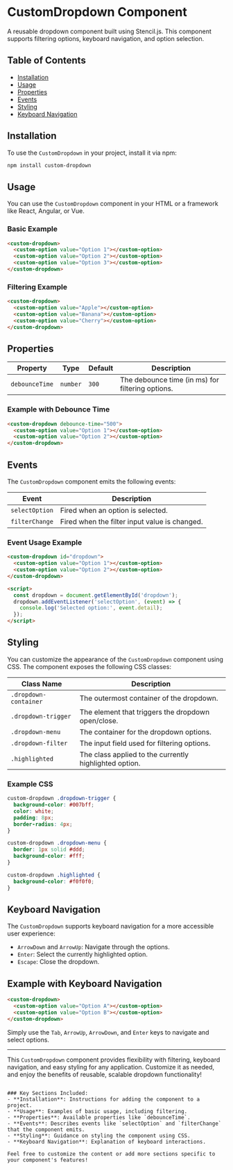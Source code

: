 
# CustomDropdown Component

A reusable dropdown component built using Stencil.js. This component supports filtering options, keyboard navigation, and option selection.

## Table of Contents

- [Installation](#installation)
- [Usage](#usage)
- [Properties](#properties)
- [Events](#events)
- [Styling](#styling)
- [Keyboard Navigation](#keyboard-navigation)

## Installation

To use the `CustomDropdown` in your project, install it via npm:

```bash
npm install custom-dropdown
```

## Usage

You can use the `CustomDropdown` component in your HTML or a framework like React, Angular, or Vue.

### Basic Example

```html
<custom-dropdown>
  <custom-option value="Option 1"></custom-option>
  <custom-option value="Option 2"></custom-option>
  <custom-option value="Option 3"></custom-option>
</custom-dropdown>
```

### Filtering Example

```html
<custom-dropdown>
  <custom-option value="Apple"></custom-option>
  <custom-option value="Banana"></custom-option>
  <custom-option value="Cherry"></custom-option>
</custom-dropdown>
```

## Properties

| Property     | Type   | Default | Description                                  |
|--------------|--------|---------|----------------------------------------------|
| `debounceTime` | `number` | `300`   | The debounce time (in ms) for filtering options. |

### Example with Debounce Time

```html
<custom-dropdown debounce-time="500">
  <custom-option value="Option 1"></custom-option>
  <custom-option value="Option 2"></custom-option>
</custom-dropdown>
```

## Events

The `CustomDropdown` component emits the following events:

| Event            | Description                                     |
|------------------|-------------------------------------------------|
| `selectOption`    | Fired when an option is selected.               |
| `filterChange`    | Fired when the filter input value is changed.   |

### Event Usage Example

```html
<custom-dropdown id="dropdown">
  <custom-option value="Option 1"></custom-option>
  <custom-option value="Option 2"></custom-option>
</custom-dropdown>

<script>
  const dropdown = document.getElementById('dropdown');
  dropdown.addEventListener('selectOption', (event) => {
    console.log('Selected option:', event.detail);
  });
</script>
```

## Styling

You can customize the appearance of the `CustomDropdown` component using CSS. The component exposes the following CSS classes:

| Class Name          | Description                                   |
|---------------------|-----------------------------------------------|
| `.dropdown-container` | The outermost container of the dropdown.     |
| `.dropdown-trigger`   | The element that triggers the dropdown open/close. |
| `.dropdown-menu`      | The container for the dropdown options.      |
| `.dropdown-filter`    | The input field used for filtering options.  |
| `.highlighted`        | The class applied to the currently highlighted option. |

### Example CSS

```css
custom-dropdown .dropdown-trigger {
  background-color: #007bff;
  color: white;
  padding: 8px;
  border-radius: 4px;
}

custom-dropdown .dropdown-menu {
  border: 1px solid #ddd;
  background-color: #fff;
}

custom-dropdown .highlighted {
  background-color: #f0f0f0;
}
```

## Keyboard Navigation

The `CustomDropdown` supports keyboard navigation for a more accessible user experience:

- `ArrowDown` and `ArrowUp`: Navigate through the options.
- `Enter`: Select the currently highlighted option.
- `Escape`: Close the dropdown.

## Example with Keyboard Navigation

```html
<custom-dropdown>
  <custom-option value="Option A"></custom-option>
  <custom-option value="Option B"></custom-option>
</custom-dropdown>
```

Simply use the `Tab`, `ArrowUp`, `ArrowDown`, and `Enter` keys to navigate and select options.

---

This `CustomDropdown` component provides flexibility with filtering, keyboard navigation, and easy styling for any application. Customize it as needed, and enjoy the benefits of reusable, scalable dropdown functionality!
```

### Key Sections Included:
- **Installation**: Instructions for adding the component to a project.
- **Usage**: Examples of basic usage, including filtering.
- **Properties**: Available properties like `debounceTime`.
- **Events**: Describes events like `selectOption` and `filterChange` that the component emits.
- **Styling**: Guidance on styling the component using CSS.
- **Keyboard Navigation**: Explanation of keyboard interactions.

Feel free to customize the content or add more sections specific to your component's features!